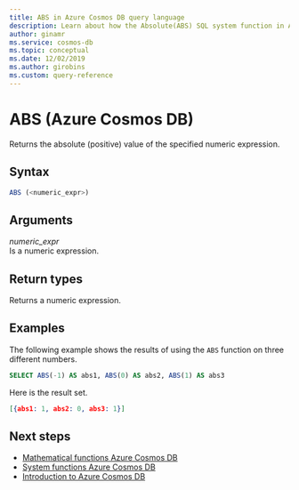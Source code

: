 ```yaml
---
title: ABS in Azure Cosmos DB query language
description: Learn about how the Absolute(ABS) SQL system function in Azure Cosmos DB returns the positive value of the specified numeric expression
author: ginamr
ms.service: cosmos-db
ms.topic: conceptual
ms.date: 12/02/2019
ms.author: girobins
ms.custom: query-reference
---
```

# ABS (Azure Cosmos DB)
 Returns the absolute (positive) value of the specified numeric expression.  
  
## Syntax
  
```sql
ABS (<numeric_expr>)  
```  
  
## Arguments
  
*numeric_expr*  
   Is a numeric expression.  
  
## Return types
  
  Returns a numeric expression.  
  
## Examples
  
  The following example shows the results of using the `ABS` function on three different numbers.  
  
```sql
SELECT ABS(-1) AS abs1, ABS(0) AS abs2, ABS(1) AS abs3 
```  
  
 Here is the result set.  
  
```json
[{abs1: 1, abs2: 0, abs3: 1}]  
```  
  

## Next steps

- [Mathematical functions Azure Cosmos DB](sql-query-mathematical-functions.md)
- [System functions Azure Cosmos DB](sql-query-system-functions.md)
- [Introduction to Azure Cosmos DB](introduction.md)
